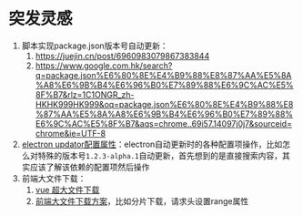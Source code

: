 # 突发灵感

1. 脚本实现package.json版本号自动更新：
   1. https://juejin.cn/post/6960983079867383844
   2. https://www.google.com.hk/search?q=package.json%E6%80%8E%E4%B9%88%E8%87%AA%E5%8A%A8%E6%9B%B4%E6%96%B0%E7%89%88%E6%9C%AC%E5%8F%B7&rlz=1C1ONGR_zh-HKHK999HK999&oq=package.json%E6%80%8E%E4%B9%88%E8%87%AA%E5%8A%A8%E6%9B%B4%E6%96%B0%E7%89%88%E6%9C%AC%E5%8F%B7&aqs=chrome..69i57.14097j0j7&sourceid=chrome&ie=UTF-8
2. [electron updator配置属性](https://www.google.com.hk/search?q=electron-updater+config&newwindow=1&ei=Kf6GYq7iHuuHr7wPs-eRuAY&ved=0ahUKEwjumtOdhe33AhXrw4sBHbNzBGcQ4dUDCA4&uact=5&oq=electron-updater+config&gs_lcp=Cgdnd3Mtd2l6EAMyBAgAEB4yBAgAEB46BwgAEEcQsAM6BQgAEIAEOgYIABAeEAg6CAgAEB4QDxAISgQIQRgASgQIRhgAUKsDWMIPYLEXaAFwAXgAgAHSAogBlA-SAQcwLjIuNC4ymAEAoAEByAEKwAEB&sclient=gws-wiz)：electron自动更新时的各种配置项操作，比如怎么对特殊的版本号`1.2.3-alpha.1`自动更新，首先想到的是直接搜索内容，其实应该了解该依赖的配置项然后操作
3. 前端大文件下载：
   1. [vue 超大文件下载](https://www.baidu.com/s?ie=utf-8&f=3&rsv_bp=1&tn=baidu&wd=vue%20%E8%B6%85%E5%A4%A7%E6%96%87%E4%BB%B6%E4%B8%8B%E8%BD%BD&oq=vue%25E5%25A4%25A7%25E6%2596%2587%25E4%25BB%25B6%25E7%259A%2584%25E4%25B8%258B%25E8%25BD%25BD&rsv_pq=c74bdad9000c9590&rsv_t=450awnj%2BZ1JSbnTeTcfoVYEutKZpRTnMq2iJxcJyxwcGtiSGjNqBGKgoB%2B4&rqlang=cn&rsv_enter=1&rsv_dl=ts_0&rsv_btype=t&rsv_sug3=58&rsv_sug1=43&rsv_sug7=100&rsv_sug2=1&prefixsug=vue%25E5%25A4%25A7%25E6%2596%2587%25E4%25BB%25B6%25E7%259A%2584%25E4%25B8%258B%25E8%25BD%25BD&rsp=0&rsv_sug4=1957)
   2. [前端大文件下载方案](https://www.baidu.com/s?tn=baidu&wd=%E5%89%8D%E7%AB%AF%E5%A4%A7%E6%96%87%E4%BB%B6%E4%B8%8B%E8%BD%BD%E6%96%B9%E6%A1%88&rsv_crq=6&bs=vue%E5%A4%A7%E6%96%87%E4%BB%B6%E7%9A%84%E4%B8%8B%E8%BD%BD)，比如分片下载，请求头设置range属性